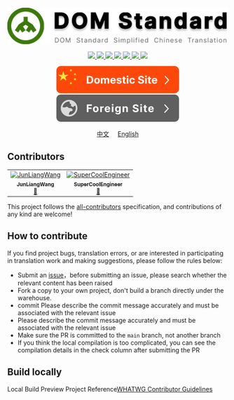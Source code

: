 <p align="center"><img src='./resource/logo(EN).svg'></p>

<p align="center">
  <a href="https://github.com/JunLiangWangX/DOM-Standard" target="_blank">
    <img src="https://img.shields.io/github/stars/JunLiangWangX/DOM-Standard?style=social&label=Star&maxAge=2592000">
  </a>
  <a href="https://github.com/JunLiangWangX/DOM-Standard/graphs/commit-activity"  target="_blank">
    <img src="https://img.shields.io/github/commit-activity/m/JunLiangWangX/DOM-Standard">
  </a>
  <a href="https://github.com/JunLiangWangX/DOM-Standard/commit"  target="_blank">
    <img src="https://img.shields.io/github/last-commit/JunLiangWangX/DOM-Standard">
  </a>
  <a href="https://github.com/JunLiangWangX/DOM-Standard/issues?q=is%3Aopen"  target="_blank">
    <img src="https://img.shields.io/github/issues/JunLiangWangX/DOM-Standard">
  </a>
  <a href="https://github.com/JunLiangWangX/DOM-Standard/issues?q=is%3Aclose"  target="_blank">
    <img src="https://img.shields.io/github/issues-closed-raw/JunLiangWangX/DOM-Standard">
  </a>
  <a href="https://GitHub.com/JunLiangWangX/DOM-Standard/pull/"  target="_blank">
    <img src="https://img.shields.io/github/issues-pr/JunLiangWangX/DOM-Standard">
  </a>
  <a href="https://github.com/JunLiangWangX/DOM-Standard/pulls?q=is%3Aclosed"  target="_blank">
    <img src="https://badgen.net/github/closed-prs/JunLiangWangX/DOM-Standard">
  </a>
</p>

<p align="center">
    <a href="https://wangjunliang.com/DOM-Standard/"><img src='./resource/domestic-site-btn(EN).svg'></a>
    <a href="https://junliangwangx.github.io/DOM-Standard/"><img src='./resource/foreign-sites-btn(EN).svg'></a>
</p>
<p align='center'><a href='./README.md'>中文</a> &nbsp&nbsp&nbsp <a href='./README(EN).md'>English</a></p>

## Contributors
<!-- ALL-CONTRIBUTORS-LIST:START - Do not remove or modify this section -->
<!-- prettier-ignore-start -->
<!-- markdownlint-disable -->
<table>
  <tbody>
    <tr>
      <td align="center"><a href="http://wangjunliang.com"><img src="https://avatars.githubusercontent.com/u/40155337?v=4?s=100" width="100px;" alt="JunLiangWang"/><br /><sub><b>JunLiangWang</b></sub></a><br /><a href="#projectManagement-JunLiangWangX" title="Project Management">📆</a></td>
      <td align="center"><a href="https://github.com/SuperCoolEngineer"><img src="https://avatars.githubusercontent.com/u/116628393?v=4?s=100" width="100px;" alt="SuperCoolEngineer"/><br /><sub><b>SuperCoolEngineer</b></sub></a><br /><a href="#projectManagement-SuperCoolEngineer" title="Project Management">📆</a></td>
    </tr>
  </tbody>
</table>

<!-- markdownlint-restore -->
<!-- prettier-ignore-end -->

<!-- ALL-CONTRIBUTORS-LIST:END -->
<!-- prettier-ignore-start -->
<!-- markdownlint-disable -->

<!-- markdownlint-restore -->
<!-- prettier-ignore-end -->

<!-- ALL-CONTRIBUTORS-LIST:END -->
This project follows the [all-contributors](https://github.com/all-contributors/all-contributors) specification, and contributions of any kind are welcome!

## How to contribute

If you find project bugs, translation errors, or are interested in participating in translation work and making suggestions, please follow the rules below:

- Submit an [issue](https://github.com/JunLiangWangX/DOM-Standard/issues)，before submitting an issue, please search whether the relevant content has been raised
- Fork a copy to your own project, don't build a branch directly under the warehouse.
- commit Please describe the commit message accurately and must be associated with the relevant issue
- Please describe the commit message accurately and must be associated with the relevant issue
- Make sure the PR is committed to the `main` branch, not another branch
- If you think the local compilation is too complicated, you can see the compilation details in the check column after submitting the PR

## Build locally

Local Build Preview Project Reference[WHATWG Contributor Guidelines](https://github.com/whatwg/meta/blob/main/CONTRIBUTING.md#building)